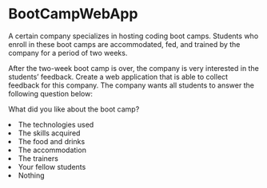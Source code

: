 # BootCampWebApp

A certain company specializes in hosting coding boot camps. Students who enroll in these boot camps are accommodated, fed, and trained by the company for a period of two weeks.

After the two-week boot camp is over, the company is very interested in the students’ feedback. Create a web application that is able to collect feedback for this company. The company wants all students to answer the following question below:

What did you like about the boot camp?

<li>The technologies used</li>

<li>The skills acquired</li>

<li>The food and drinks</li>

<li>The accommodation</li>

<li>The trainers</li>

<li>Your fellow students</li>

<li>Nothing</li>


